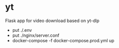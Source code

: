 # yt
Flask app for video download based on yt-dlp

* put ./.env
* put ./nginx/server.conf
* docker-compose -f docker-compose.prod.yml up
